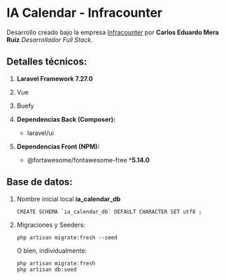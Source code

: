 # IA Calendar - Infracounter

Desarrollo creado bajo la empresa [Infracounter](https://infracounter.com) por **Carlos Eduardo Mera Ruiz** *Desarrollador Full Stack*.

## Detalles técnicos:
1. **Laravel Framework 7.27.0**
2. Vue
3. Buefy
4. **Dependencias Back (Composer):**
    - laravel/ui

5. **Dependencias Front (NPM):**
    - @fortawesome/fontawesome-free **^5.14.0**

## Base de datos:
1. Nombre inicial local **ia_calendar_db**
    ```
    CREATE SCHEMA `ia_calendar_db` DEFAULT CHARACTER SET utf8 ;
    ```
2. Migraciones y Seeders:
    ```
    php artisan migrate:fresh --seed
    ```
    O bien, individualmente:
    ```
    php artisan migrate:fresh
    php artisan db:seed
    ```

